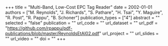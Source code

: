 +++
title = "Multi-Band, Low-Cost EPC Tag Reader"
date = 2002-01-01
authors = ["M. Reynolds", "J. Richards", "S. Pathare", "H. Tsai", "Y. Maguire", "R. Post", "R. Pappu", "B. Schoner"]
publication_types = ["4"]
abstract = ""
selected = "false"
publication = ""
url_code = ""
url_dataset = ""
url_pdf = "https://github.com/rpappu/pdf-publications/blob/master/ReynoldsEtAl02.pdf" 
url_project = ""
url_slides = ""
url_video = ""
doi = ""
+++
